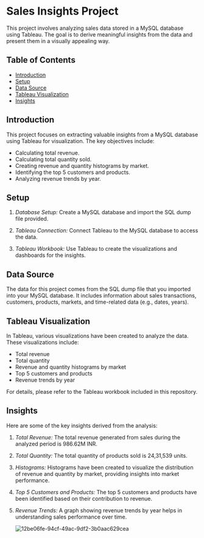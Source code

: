 # Sales Insights Project

This project involves analyzing sales data stored in a MySQL database using Tableau. The goal is to derive meaningful insights from the data and present them in a visually appealing way.

## Table of Contents

- [Introduction](#introduction)
- [Setup](#setup)
- [Data Source](#data-source)
- [Tableau Visualization](#tableau-visualization)
- [Insights](#insights)

## Introduction

This project focuses on extracting valuable insights from a MySQL database using Tableau for visualization. The key objectives include:

- Calculating total revenue.
- Calculating total quantity sold.
- Creating revenue and quantity histograms by market.
- Identifying the top 5 customers and products.
- Analyzing revenue trends by year.

## Setup

1. *Database Setup:* Create a MySQL database and import the SQL dump file provided.

2. *Tableau Connection:* Connect Tableau to the MySQL database to access the data.

3. *Tableau Workbook:* Use Tableau to create the visualizations and dashboards for the insights.

## Data Source

The data for this project comes from the SQL dump file that you imported into your MySQL database. It includes information about sales transactions, customers, products, markets, and time-related data (e.g., dates, years).

## Tableau Visualization

In Tableau, various visualizations have been created to analyze the data. These visualizations include:

- Total revenue
- Total quantity
- Revenue and quantity histograms by market
- Top 5 customers and products
- Revenue trends by year

For details, please refer to the Tableau workbook included in this repository.

## Insights

Here are some of the key insights derived from the analysis:

1. *Total Revenue:* The total revenue generated from sales during the analyzed period is 986.62M INR.

2. *Total Quantity:* The total quantity of products sold is 24,31,539 units.

3. *Histograms:* Histograms have been created to visualize the distribution of revenue and quantity by market, providing insights into market performance.

4. *Top 5 Customers and Products:* The top 5 customers and products have been identified based on their contribution to revenue.

5. *Revenue Trends:* A graph showing revenue trends by year helps in understanding sales performance over time.
  
   ![12be06fe-94cf-49ac-9df2-3b0aac629cea](https://github.com/Nikhi-lesh/Sales_analytics/assets/93258241/adf2f7f3-d097-4850-9f22-230dbdae5e25)
